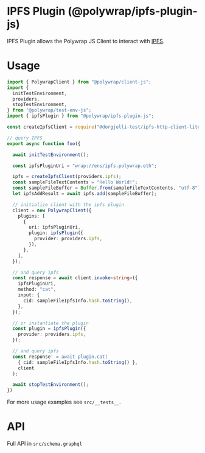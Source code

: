 # IPFS Plugin (@polywrap/ipfs-plugin-js)

IPFS Plugin allows the Polywrap JS Client to interact with [IPFS](https://ipfs.io/).

# Usage

``` typescript
import { PolywrapClient } from "@polywrap/client-js";
import {
  initTestEnvironment,
  providers,
  stopTestEnvironment,
} from "@polywrap/test-env-js";
import { ipfsPlugin } from "@polywrap/ipfs-plugin-js";

const createIpfsClient = require("@dorgjelli-test/ipfs-http-client-lite");

// query IPFS
export async function foo({

  await initTestEnvironment();

  const ipfsPluginUri = "wrap://ens/ipfs.polywrap.eth";

  ipfs = createIpfsClient(providers.ipfs);
  const sampleFileTextContents = "Hello World!";
  const sampleFileBuffer = Buffer.from(sampleFileTextContents, "utf-8");
  let ipfsAddResult = await ipfs.add(sampleFileBuffer);

  // initialize client with the ipfs plugin
  client = new PolywrapClient({
    plugins: [
      {
        uri: ipfsPluginUri,
        plugin: ipfsPlugin({
          provider: providers.ipfs,
        }),
      },
    ],
  });

  // and query ipfs
  const response = await client.invoke<string>({
    ipfsPluginUri,
    method: "cat",
    input: {
      cid: sampleFileIpfsInfo.hash.toString(),
    },
  });

  // or instantiate the plugin
  const plugin = ipfsPlugin({
    provider: providers.ipfs,
  });

  // and query ipfs
  const response' = await plugin.cat(
    { cid: sampleFileIpfsInfo.hash.toString() },
    client
  );

  await stopTestEnvironment();
})
```

For more usage examples see `src/__tests__`.

# API

Full API in `src/schema.graphql`
